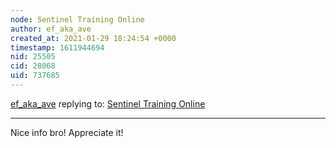 ```yaml
---
node: Sentinel Training Online
author: ef_aka_ave
created_at: 2021-01-29 18:24:54 +0000
timestamp: 1611944694
nid: 25505
cid: 28068
uid: 737685
---
```




[ef_aka_ave](../profile/ef_aka_ave) replying to: [Sentinel Training Online](../notes/stevie/01-20-2021/sentinel-training-online)

----
Nice info bro! Appreciate it!